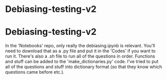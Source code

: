 # Debiasing-testing-v2
# Debiasing-testing-v2

In the 'Notebooks' repo, only really the debiasing.ipynb is relevant. 
You'll need to download that as a .py file and put it in the 'Codes' if you want to run it. 
There's also a .sh file to run all of the questions in order.
Functions and stuff can be added to the 'make_dictionaries.py' code. I've tried to put all of the questions
and stuff into dictionary format (so that they know which questions came before etc.). 